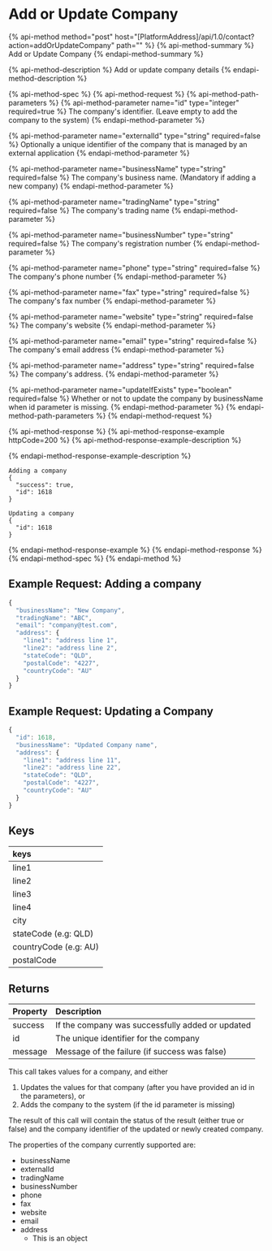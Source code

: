 # Add or Update Company

{% api-method method="post" host="\[PlatformAddress\]/api/1.0/contact?action=addOrUpdateCompany" path="" %}
{% api-method-summary %}
Add or Update Company
{% endapi-method-summary %}

{% api-method-description %}
Add or update company details
{% endapi-method-description %}

{% api-method-spec %}
{% api-method-request %}
{% api-method-path-parameters %}
{% api-method-parameter name="id" type="integer" required=true %}
The company's identifier. \(Leave empty to add the company to the system\)
{% endapi-method-parameter %}

{% api-method-parameter name="externalId" type="string" required=false %}
Optionally a unique identifier of the company that is managed by an external application
{% endapi-method-parameter %}

{% api-method-parameter name="businessName" type="string" required=false %}
The company's business name. \(Mandatory if adding a new company\)
{% endapi-method-parameter %}

{% api-method-parameter name="tradingName" type="string" required=false %}
The company's trading name
{% endapi-method-parameter %}

{% api-method-parameter name="businessNumber" type="string" required=false %}
The company's registration number
{% endapi-method-parameter %}

{% api-method-parameter name="phone" type="string" required=false %}
The company's phone number
{% endapi-method-parameter %}

{% api-method-parameter name="fax" type="string" required=false %}
The company's fax number
{% endapi-method-parameter %}

{% api-method-parameter name="website" type="string" required=false %}
The company's website
{% endapi-method-parameter %}

{% api-method-parameter name="email" type="string" required=false %}
The company's email address
{% endapi-method-parameter %}

{% api-method-parameter name="address" type="string" required=false %}
The company's address. 
{% endapi-method-parameter %}

{% api-method-parameter name="updateIfExists" type="boolean" required=false %}
Whether or not to update the company by businessName when id parameter is missing.
{% endapi-method-parameter %}
{% endapi-method-path-parameters %}
{% endapi-method-request %}

{% api-method-response %}
{% api-method-response-example httpCode=200 %}
{% api-method-response-example-description %}

{% endapi-method-response-example-description %}

```text
Adding a company
{
  "success": true,
  "id": 1618
}

Updating a company
{
  "id": 1618
}
```
{% endapi-method-response-example %}
{% endapi-method-response %}
{% endapi-method-spec %}
{% endapi-method %}

## Example Request: Adding a company

```javascript
{
  "businessName": "New Company",
  "tradingName": "ABC",
  "email": "company@test.com",
  "address": {
    "line1": "address line 1",
    "line2": "address line 2",
    "stateCode": "QLD",
    "postalCode": "4227",
    "countryCode": "AU"
  }
}
```

## Example Request: Updating a Company

```javascript
{
  "id": 1618,
  "businessName": "Updated Company name",
  "address": {
    "line1": "address line 11",
    "line2": "address line 22",
    "stateCode": "QLD",
    "postalCode": "4227",
    "countryCode": "AU"
  }
}
```

## Keys

| keys |
| :--- |
| line1 |
| line2 |
| line3 |
| line4 |
| city |
| stateCode \(e.g: QLD\) |
| countryCode \(e.g: AU\) |
| postalCode |

## Returns

| Property | Description |
| :--- | :--- |
| success | If the company was successfully added or updated |
| id | The unique identifier for the company |
| message | Message of the failure \(if success was false\) |

This call takes values for a company, and either

1. Updates the values for that company \(after you have provided an id in the parameters\), or
2. Adds the company to the system \(if the id parameter is missing\)

The result of this call will contain the status of the result \(either true or false\) and the company identifier of the updated or newly created company.

The properties of the company currently supported are:

* businessName
* externalId
* tradingName
* businessNumber
* phone
* fax
* website
* email
* address
  * This is an object

